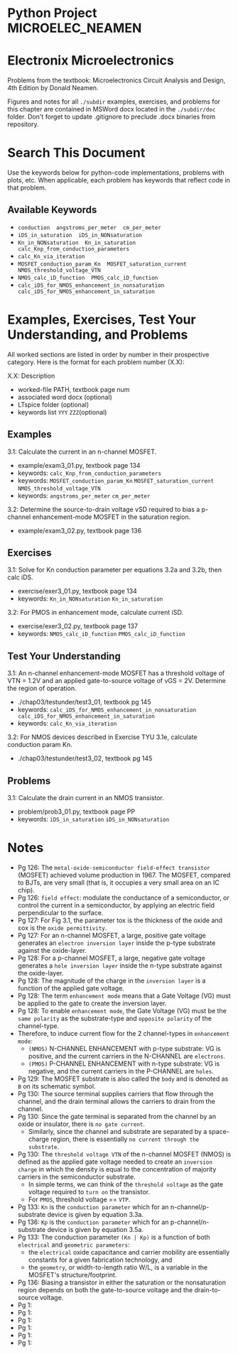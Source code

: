 # Python Project MICROELEC_NEAMEN
# Electronix Microelectronics
Problems from the textbook: Microelectronics Circuit Analysis and Design, 4th Edition by Donald Neamen.

Figures and notes for all `./subdir` examples, exercises, and problems for this
chapter are contained in MSWord docx located in the `./subdir/doc` folder.
Don't forget to update .gitignore to preclude .docx binaries from repository.

# Search This Document
Use the keywords below for python-code implementations, problems with plots, etc.
When applicable, each problem has keywords that reflect code in that problem.

## Available Keywords
* `conduction  angstroms_per_meter  cm_per_meter`
* `iDS_in_saturation  iDS_in_NONsaturation`
* `Kn_in_NONsaturation  Kn_in_saturation  calc_Knp_from_conduction_parameters`
* `calc_Kn_via_iteration`
* `MOSFET_conduction_param_Kn  MOSFET_saturation_current  NMOS_threshold_voltage_VTN`
* `NMOS_calc_iD_function  PMOS_calc_iD_function`
* `calc_iDS_for_NMOS_enhancement_in_nonsaturation  calc_iDS_for_NMOS_enhancement_in_saturation`


# Examples, Exercises, Test Your Understanding, and Problems
All worked sections are listed in order by number in their prospective category.
Here is the format for each problem number (X.X):

X.X: Description
* worked-file PATH, textbook page num
* associated word docx (optional)
* LTspice folder (optional)
* keywords list `YYY`  `ZZZ`(optional)


## Examples
3.1: Calculate the current in an n-channel MOSFET.
* example/exam3_01.py, textbook page 134
* keywords: `calc_Knp_from_conduction_parameters`
* keywords: `MOSFET_conduction_param_Kn`  `MOSFET_saturation_current`  `NMOS_threshold_voltage_VTN`
* keywords: `angstroms_per_meter`  `cm_per_meter`

3.2: Determine the source-to-drain voltage vSD required to bias a p-channel
enhancement-mode MOSFET in the saturation region.
* example/exam3_02.py, textbook page 136


## Exercises
3.1: Solve for Kn conduction parameter per equations 3.2a and 3.2b, then calc iDS.
* exercise/exer3_01.py, textbook page 134
* keywords: `Kn_in_NONsaturation`  `Kn_in_saturation`

3.2: For PMOS in enhancement mode, calculate current iSD.
* exercise/exer3_02.py, textbook page 137
* keywords: `NMOS_calc_iD_function`  `PMOS_calc_iD_function`


## Test Your Understanding
3.1: An n-channel enhancement-mode MOSFET has a threshold voltage of
VTN = 1.2V and an applied gate-to-source voltage of vGS = 2V.
Determine the  region of operation.
* ./chap03/testunder/test3_01, textbook pg 145
* keywords: `calc_iDS_for_NMOS_enhancement_in_nonsaturation  calc_iDS_for_NMOS_enhancement_in_saturation`
* keywords: `calc_Kn_via_iteration`

3.2: For NMOS devices described in Exercise TYU 3.1e, calculate conduction param Kn.
* ./chap03/testunder/test3_02, textbook pg 145


## Problems
3.1: Calculate the drain current in an NMOS transistor.
* problem/prob3_01.py, textbook page PP
* keywords: `iDS_in_saturation`  `iDS_in_NONsaturation`


# Notes
* Pg 126: The `metal-oxide-semiconductor field-effect transistor` (MOSFET)
achieved volume production in 1967. The MOSFET, compared to BJTs, are very
small (that is, it occupies a very small area on an IC chip).
* Pg 126: `field effect`: modulate the conductance of a semiconductor, or control
the current in a semiconductor, by applying an electric field perpendicular to
the surface.
* Pg 127: For Fig 3.1, the parameter tox is the thickness of the oxide and
 εox is the `oxide permittivity`.
* Pg 127: For an n-channel MOSFET, a large, positive gate voltage generates
an `electron inversion layer` inside the p-type substrate against the oxide-layer.
* Pg 128: For a p-channel MOSFET, a large, negative gate voltage generates
a `hole inversion layer` inside the n-type substrate against the oxide-layer.
* Pg 128: The magnitude of the charge in the `inversion layer` is a function
of the applied gate voltage.
* Pg 128: The term `enhancement mode` means that a Gate Voltage (VG) must be
applied to the gate to create the inversion layer.
* Pg 128: To enable `enhancement mode`, the Gate Voltage (VG) must be the
`same polarity` as the substrate-type and `opposite polarity` of the channel-type.
* Therefore, to induce current flow for the 2 channel-types in `enhancement mode`:
  - `(NMOS)` N-CHANNEL ENHANCEMENT with p-type substrate: VG is positive, and
    the current carriers in the N-CHANNEL are `electrons`.
  - `(PMOS)` P-CHANNEL ENHANCEMENT with n-type substrate: VG is negative, and
    the current carriers in the P-CHANNEL are `holes`.
* Pg 129: The MOSFET substrate is also called the `body` and is denoted as `B`
on its schematic symbol.
* Pg 130: The source terminal supplies carriers that flow through the channel,
and the drain terminal allows the carriers to drain from the channel.
* Pg 130: Since the gate terminal is separated from the channel by an oxide
or insulator, there is `no gate current`.
  - Similarly, since the channel and substrate are separated by a space-charge
    region, there is essentially `no current through the substrate`.
* Pg 130: The `threshold voltage VTN` of the n-channel MOSFET (NMOS) is defined
as the applied gate voltage needed to create an `inversion charge` in which the
density is equal to the concentration of majority carriers in the semiconductor
substrate.
  - In simple terms, we can think of the `threshold voltage` as the gate voltage
required to `turn on` the transistor.
  - For `PMOS`, threshold voltage == `VTP`.
* Pg 133: `Kn` is the `conduction parameter` which for an n-channel/p-substrate
device is given by equation 3.3a.
* Pg 136: `Kp` is the `conduction parameter` which for an p-channel/n-substrate
device is given by equation 3.5a.
* Pg 133: The conduction parameter `(Kn | Kp)` is a function of both `electrical`
and `geometric parameters`:
  - the `electrical` oxide capacitance and carrier mobility are essentially
    constants for a given fabrication technology, and
  - the `geometry`, or width-to-length ratio W/L, is a variable in the MOSFET's
    structure/footprint.
* Pg 136: Biasing a transistor in either the saturation or the nonsaturation
 region depends on both the gate-to-source voltage and the drain-to-source
 voltage.
* Pg 1: 
* Pg 1: 
* Pg 1: 
* Pg 1: 
* Pg 1: 
* Pg 1: 
